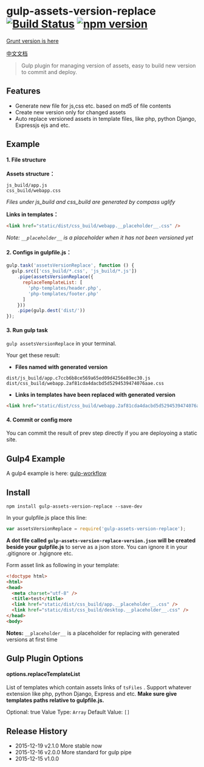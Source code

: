 # gulp-assets-version-replace  [![Build Status](https://travis-ci.org/bammoo/gulp-assets-version-replace.svg?branch=master)](https://travis-ci.org/bammoo/gulp-assets-version-replace) [![npm version](https://badge.fury.io/js/gulp-assets-version-replace.svg)](http://badge.fury.io/js/gulp-assets-version-replace)

[Grunt version is here](https://github.com/bammoo/grunt-assets-version-replace)

[中文文档](README-cn.md)


> Gulp plugin for managing version of assets, easy to build new version to commit and deploy.


## Features

- Generate new file for js,css etc. based on md5 of file contents
- Create new version only for changed assets
- Auto replace versioned assets in template files, like php, python Django, Expressjs ejs and etc.
  

## Example


#### 1. File structure

**Assets structure：**
 
```
js_build/app.js
css_build/webapp.css
```
*Files under js_build and css_build are generated by compass uglify*

**Links in templates：**

```html
<link href="static/dist/css_build/webapp.__placeholder__.css" />
```

*Note:  `__placeholder__` is a placeholder when it has not been  versioned yet*

#### 2. Configs in gulpfile.js：

```js
gulp.task('assetsVersionReplace', function () {
  gulp.src(['css_build/*.css', 'js_build/*.js'])
    .pipe(assetsVersionReplace({
      replaceTemplateList: [
        'php-templates/header.php',
        'php-templates/footer.php'
      ]
    }))
    .pipe(gulp.dest('dist/'))
});
```
#### 3. Run gulp task

`gulp assetsVersionReplace` in your terminal.

Your get these result:

* **Files named with generated version** 

```
dist/js_build/app.c7ccb6b8ce569a65ed09d4256e89ec30.js
dist/css_build/webapp.2af81cda4dacbd5d5294539474076aae.css
```

* **Links in templates have been replaced with generated version**

```html
<link href="static/dist/css_build/webapp.2af81cda4dacbd5d5294539474076aae.css" />
```

#### 4. Commit or config more

You can commit the result of prev step directly if you are deployoing a static site.

## Gulp4 Example

A gulp4 example is here: [gulp-workflow](https://github.com/bammoo/gulp-workflow)

## Install

```shell
npm install gulp-assets-version-replace --save-dev
```

In your gulpfile.js place this line:

```js
var assetsVersionReplace = require('gulp-assets-version-replace');
```

**A dot file called `gulp-assets-version-replace-version.json` will be created beside your gulpfile.js** to serve as a json store. You can ignore it in your .gitignore or .hgignore etc.

Form asset link as following in your template:

```html
<!doctype html>
<html>
<head>
  <meta charset="utf-8" />
  <title>test</title>
  <link href="static/dist/css_build/app.__placeholder__.css" />
  <link href="static/dist/css_build/desktop.__placeholder__.css" />
</head>
<body>
```

**Notes:** 
`__placeholder__` is a placeholder for replacing with generated versions at first time


## Gulp Plugin Options

#### options.replaceTemplateList

List of templates which contain assets links of `tsFiles` . Support whatever extension like php, python Django, Express and etc. **Make sure give templates paths relative to gulpfile.js.**

Optional: true
Value Type: `Array`
Default Value: `[]`


## Release History

* 2015-12-19   v2.1.0   More stable now
* 2015-12-16   v2.0.0   More standard for gulp pipe
* 2015-12-15   v1.0.0

